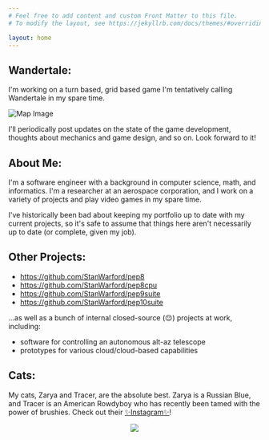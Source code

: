 ```yaml
---
# Feel free to add content and custom Front Matter to this file.
# To modify the layout, see https://jekyllrb.com/docs/themes/#overriding-theme-defaults

layout: home
---
```


## Wandertale:

I'm working on a turn based, grid based game I'm tentatively calling Wandertale in my spare time.

![Map Image](../content/wandertale/Aseprite_2020-11-10_00-04-30.png)

I'll periodically post updates on the state of the game development, thoughts about mechanics and game design, and so on. Look forward to it!

## About Me:

I'm a software engineer with a background in computer science, math, and informatics. I'm a researcher at an aerospace corporation, and I work on a variety of projects and play video games in my spare time.

I've historically been bad about keeping my portfolio up to date with my current projects, so it's safe to assume that things here aren't necessarily up to date (or complete, given my job).

## Other Projects:

* <https://github.com/StanWarford/pep8>
* <https://github.com/StanWarford/pep8cpu>
* <https://github.com/StanWarford/pep9suite>
* <https://github.com/StanWarford/pep10suite>

...as well as a bunch of internal closed-source (😔) projects at work, including:
* software for controlling an autonomous alt-az telescope
* prototypes for various cloud/cloud-based capabilities

## Cats:

My cats, Zarya and Tracer, are the absolute best. Zarya is a Russian Blue, and Tracer is an American Rowdyboy who has recently been tamed with the power of brushies. Check out their [✨Instagram✨](https://www.instagram.com/zarya.dimpfl/)!

<p align="center">
   <img src="../content/cats/zarya.jpg" />
</p>
